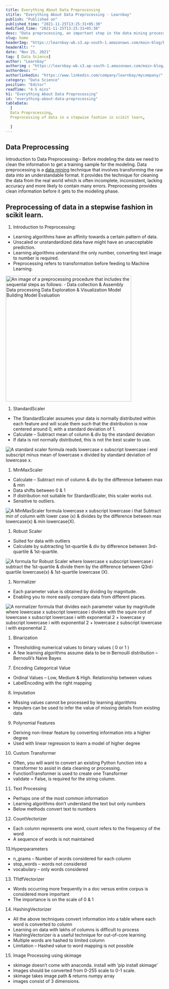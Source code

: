 ```yaml
---
title: Everything About Data Preprocessing
stitle: "Everything About Data Preprocessing - Learnbay"
publish: "Published on"
published_time: "2021-11-25T13:25:31+05:30"
modified_time: "2021-11-25T13:25:31+05:30"
desc: "Data preprocessing, an important step in the data mining process refers to the cleaning, transforming, and integrating of data in order to make it ready for analysis."
slug: home
headerImg: "https://learnbay-wb.s3.ap-south-1.amazonaws.com/main-blog/blog/databack.jpg"
headerAlt: ""
date: "Nov 25, 2021"
tag: [ Data Science]
author: "Learnbay"
authorimg : "https://learnbay-wb.s3.ap-south-1.amazonaws.com/main-blog/blog/learnbay-admin.webp"
authordesc: ""
authorlinkedin: "https://www.linkedin.com/company/learnbay/mycompany/"
category: "Data Science"
position: "Editor"
readTime: "4-5 mins"
h1: "Everything About Data Preprocessing"
id: "everything-about-data-preprocessing"
tableData:
  [
  Data Preprocessing,
  Preprocessing of data in a stepwise fashion in scikit learn,
    
  ]
---
```



## Data Preprocessing

Introduction to Data Preprocessing:- Before modeling the data we need to clean the information to get a training sample for the modeling. Data preprocessing is a <a href="https://www.ibm.com/cloud/learn/data-mining" target="_blank" rel="nofollow">data mining</a>
 technique that involves transforming the raw data into an understandable format. It provides the technique for cleaning the data from the real world which is often incomplete, inconsistent, lacking accuracy and more likely to contain many errors. Preprocessing provides clean information before it gets to the modeling phase.


## Preprocessing of data in a stepwise fashion in scikit learn.

1. Introduction to Preprocessing:



* Learning algorithms have an affinity towards a certain pattern of data.
* Unscaled or unstandardized data have might have an unacceptable prediction.
* Learning algorithms understand the only number, converting text image to number is required.
* Preprocessing refers to transformation before feeding to Machine Learning.

<Image src="https://learnbay-wb.s3.ap-south-1.amazonaws.com/main-blog/blog/data.png" width="400px" class="img" alt="An image of a preprocessing procedure that includes the sequental steps as follows: -
Data collection & Assembly
Data processing 
Data Exploration & Visualization
Model Building
Model Evaluation
"/>

1. StandardScaler

* The StandardScaler assumes your data is normally distributed within each feature and will scale them such that the distribution is now centered around 0, with a standard deviation of 1.
* Calculate – Subtract mean of column & div by the standard deviation
* If data is not normally distributed, this is not the best scaler to use.



<Image src="https://learnbay-wb.s3.ap-south-1.amazonaws.com/main-blog/blog/data1.png"   class="img" alt="A standard scaler formula reads lowercase x subscript lowercase i end subscript minus mean of lowercase x divided by standard deviation of lowercase x."/>

1. MinMaxScaler

* Calculate – Subtract min of column & div by the difference between max & min
* Data shifts between 0 & 1
* If distribution not suitable for StandardScaler, this scaler works out.
* Sensitive to outliers.



<Image src="https://learnbay-wb.s3.ap-south-1.amazonaws.com/main-blog/blog/data2.png"   class="img" alt="A MinMaxScaler formula  lowercase x subscript lowercase i  that  Subtract min of column with lower case (x) & divides by the difference between max lowercase(x) & min lowercase(X)."/>


1. Robust Scaler



* Suited for data with outliers
* Calculate by subtracting 1st-quartile & div by difference between 3rd-quartile & 1st-quartile.



<Image src="https://learnbay-wb.s3.ap-south-1.amazonaws.com/main-blog/blog/data3.png"   class="img" alt="A formula for Robust Scaler where  lowercase x subscript lowercase i subtract the 1st-quartile & divide them by the difference between Q3rd-quartile lowercase(x) & 1st-quartile lowercase (X)."/>



1. Normalizer



* Each parameter value is obtained by dividing by magnitude.
* Enabling you to more easily compare data from different places.



<Image src="https://learnbay-wb.s3.ap-south-1.amazonaws.com/main-blog/blog/data4.png"   class="img" alt="A normalizer formula that divides each parameter value by magnitude where lowercase x subscript lowercase i divides with the squre root of lowercase x subscript lowercase i with exponential 2 + lowercase y subscript lowercase i with exponential 2 + lowercase z subscript lowercase i with exponential 2."/>


1. Binarization



* Thresholding numerical values to binary values ( 0 or 1 )
* A few learning algorithms assume data to be in Bernoulli distribution – Bernoulli’s Naive Bayes

7. Encoding Categorical Value



* Ordinal Values – Low, Medium & High. Relationship between values
* LabelEncoding with the right mapping

8. Imputation



* Missing values cannot be processed by learning algorithms
* Imputers can be used to infer the value of missing details from existing data

9. Polynomial Features



* Deriving non-linear feature by converting information into a higher degree
* Used with linear regression to learn a model of higher degree

10. Custom Transformer



* Often, you will want to convert an existing Python function into a transformer to assist in data cleaning or processing.
* FunctionTransformer is used to create one Transformer
* validate = False, is required for the string column.

11. Text Processing



* Perhaps one of the most common information
* Learning algorithms don’t understand the text but only numbers
* Below methods convert text to numbers

12. CountVectorizer



* Each column represents one word, count refers to the frequency of the word
* A sequence of words is not maintained

13.Hyperparameters



* n_grams – Number of words considered for each column
* stop_words – words not considered
* vocabulary – only words considered

13. TfIdfVectorizer



* Words occurring more frequently in a doc versus entire corpus is considered more important
* The importance is on the scale of 0 & 1

14. HashingVectorizer



* All the above techniques convert information into a table where each word is converted to column
* Learning on data with lakhs of columns is difficult to process
* HashingVectorizer is a useful technique for out-of-core learning
* Multiple words are hashed to limited column
* Limitation – Hashed value to word mapping is not possible

15. Image Processing using skimage

* skimage doesn’t come with anaconda. install with ‘pip install skimage’
* Images should be converted from 0-255 scale to 0-1 scale.
* skimage takes image path & returns numpy array
* images consist of 3 dimensions.